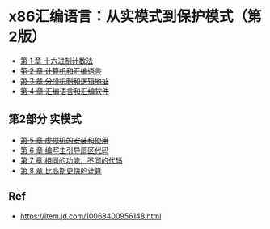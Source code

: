 # x86汇编语言：从实模式到保护模式（第2版）

* [第 1 章 十六进制计数法](./01/)
* ~~[第 2 章 计算机和汇编语言](./02/)~~
* ~~[第 3 章 分段机制和逻辑地址](./03/)~~
* ~~[第 4 章 汇编语言和汇编软件](./04/)~~

## 第2部分 实模式

* ~~[第 5 章 虚拟机的安装和使用](./05/)~~
* ~~[第 6 章 编写主引导扇区代码](./06/)~~
* [第 7 章 相同的功能，不同的代码](./07/)
* [第 8 章 比高斯更快的计算](./08/)

## Ref

* <https://item.jd.com/10068400956148.html>
